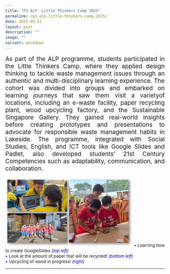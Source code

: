 ```yaml
---
title: "P3 ALP: Little Thinkers Camp 2025"
permalink: /p3-alp-little-thinkers-camp-2025/
date: 2025-05-21
layout: post
description: ""
image: ""
variant: markdown
---
```

<div style="font-size:14pt;" align="justify">As part of the ALP programme, students participated in the Little Thinkers Camp, where they applied design thinking to tackle waste management issues through an authentic and multi-disciplinary learning experience. The cohort was divided into groups and embarked on learning journeys that saw them visit a varietyof locations, including an e-waste facility, paper recycling plant, wood upcycling factory, and the Sustainable Singapore Gallery. They gained real-world insights before creating prototypes and presentations to advocate for responsible waste management habits in Lakeside. The programme, integrated with Social Studies, English, and ICT tools like Google Slides and Padlet, also developed students’ 21st Century Competencies such as adaptability, communication, and collaboration.</div>
<br>
<img src="/images/Happenings/P3%20ALP/P3_ALP_1.png" style="width: 80%; height: 80%;">
<span style="font-size:10pt;">
<span style="color:blue;">•</span> Learning how to create GoogleSlides <i style="color:blue;">(top left)</i><br><span style="color:blue;">•</span> Look at the amount of paper that will be recycled! <i style="color:blue;">(bottom left)</i><br><span style="color:blue;">•</span> Upcycling of wood in progress! <i style="color:blue;">(right)</i></span>
<hr><br>